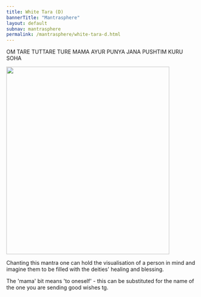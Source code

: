 ```yaml
---        
title: White Tara (D)  
bannerTitle: "Mantrasphere" 
layout: default
subnav: mantrasphere
permalink: /mantrasphere/white-tara-d.html
---        
```

        
OM TARE TUTTARE TURE MAMA AYUR PUNYA JANA PUSHTIM KURU SOHA  

<img src="{{ site.baseurl }}/assets/images/mantrasphere/white_tara_thangka_2.jpg" alt="" width="429" height="494" />  

Chanting this mantra one can hold the visualisation of a person in mind and imagine them to be filled with the deities' healing and blessing.  

The 'mama' bit means 'to oneself' - this can be substituted for the name of the one you are sending good wishes tg.  

